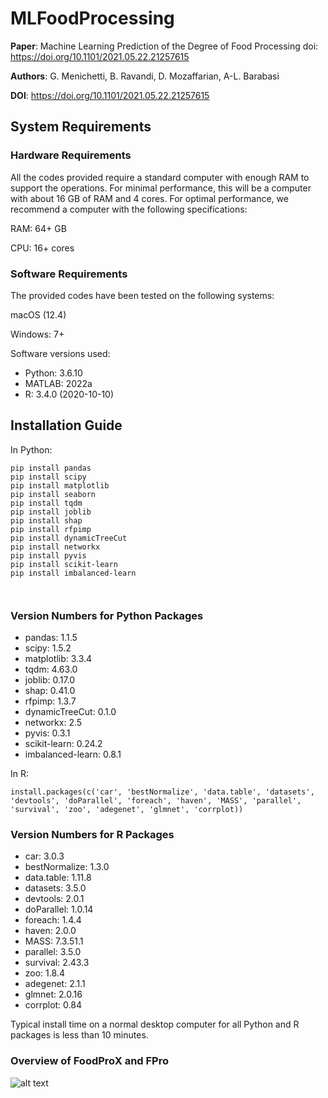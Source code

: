 <p align="justify">
  
# MLFoodProcessing
  
**Paper**: Machine Learning Prediction of the Degree of Food Processing doi: https://doi.org/10.1101/2021.05.22.21257615

**Authors**: G. Menichetti, B. Ravandi, D. Mozaffarian, A-L. Barabasi

**DOI**: https://doi.org/10.1101/2021.05.22.21257615


## System Requirements

### Hardware Requirements

All the codes provided require a standard computer with enough RAM to support the operations. For minimal performance, this will be a computer with about 16 GB of RAM and 4 cores. For optimal performance, we recommend a computer with the following specifications:

RAM: 64+ GB

CPU: 16+ cores

### Software Requirements

The provided codes have been tested on the following systems:

macOS (12.4) 

Windows: 7+

Software versions used:
* Python: 3.6.10
* MATLAB: 2022a
* R: 3.4.0 (2020-10-10)
  
## Installation Guide

In Python:

```
pip install pandas
pip install scipy
pip install matplotlib
pip install seaborn
pip install tqdm
pip install joblib
pip install shap
pip install rfpimp
pip install dynamicTreeCut
pip install networkx
pip install pyvis
pip install scikit-learn
pip install imbalanced-learn
  
  
```
### Version Numbers for Python Packages

* pandas: 1.1.5
* scipy: 1.5.2
* matplotlib: 3.3.4
* tqdm: 4.63.0
* joblib: 0.17.0
* shap: 0.41.0  
* rfpimp: 1.3.7  
* dynamicTreeCut: 0.1.0
* networkx: 2.5  
* pyvis: 0.3.1
* scikit-learn: 0.24.2
* imbalanced-learn: 0.8.1
  
In R:
```
install.packages(c('car', 'bestNormalize', 'data.table', 'datasets', 'devtools', 'doParallel', 'foreach', 'haven', 'MASS', 'parallel', 'survival', 'zoo', 'adegenet', 'glmnet', 'corrplot))
```
### Version Numbers for R Packages

* car: 3.0.3
* bestNormalize: 1.3.0
* data.table: 1.11.8
* datasets: 3.5.0
* devtools: 2.0.1
* doParallel: 1.0.14
* foreach: 1.4.4
* haven: 2.0.0
* MASS: 7.3.51.1
* parallel: 3.5.0
* survival: 2.43.3
* zoo: 1.8.4
* adegenet: 2.1.1
* glmnet: 2.0.16
* corrplot: 0.84


Typical install time on a normal desktop computer for all Python and R packages is less than 10 minutes.
  
### Overview of FoodProX and FPro 
![alt text](https://github.com/menicgiulia/MLFoodProcessing/blob/main/Box1.png?raw=true)
  

</p>
